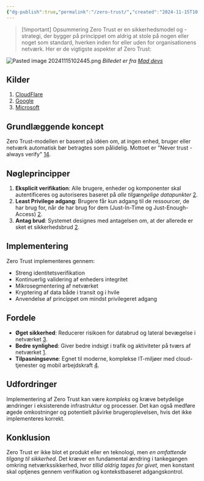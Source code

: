 ```yaml
---
{"dg-publish":true,"permalink":"/zero-trust/","created":"2024-11-15T10:23:17.679+01:00"}
---
```


> [!important] Opsummering 
> Zero Trust er en sikkerhedsmodel og -strategi, der bygger på princippet om aldrig at stole på nogen eller noget som standard, hverken inden for eller uden for organisationens netværk. Her er de vigtigste aspekter af Zero Trust:

![Pasted image 20241115102445.png](/img/user/Pasted%20image%2020241115102445.png)
*Billedet er fra [Mad devs](https://maddevs.io/blog/what-is-zero-trust-network-architecture/)*

## Kilder
1. [CloudFlare](https://www.cloudflare.com/learning/security/glossary/what-is-zero-trust/)
2. [Google](https://cloud.google.com/learn/what-is-zero-trust)
3. [Microsoft](https://learn.microsoft.com/en-us/security/zero-trust/zero-trust-overview?WT_mc_id=academic-0000-abartolo)
## Grundlæggende koncept

Zero Trust-modellen er baseret på idéen om, at ingen enhed, bruger eller netværk automatisk bør betragtes som pålidelig. Mottoet er "Never trust - always verify" [1](https://cloud.google.com/learn/what-is-zero-trust)[4](https://en.wikipedia.org/wiki/Zero_trust_security_model).

## Nøgleprincipper

1. **Eksplicit verifikation**: Alle brugere, enheder og komponenter skal autentificeres og autoriseres baseret på *alle tilgængelige datapunkter* [2](https://learn.microsoft.com/en-us/security/zero-trust/zero-trust-overview?WT_mc_id=academic-0000-abartolo).
2. **Least Privilege adgang**: Brugere får kun adgang til de ressourcer, de har brug for, når de har brug for dem (Just-In-Time og Just-Enough-Access) [2](https://learn.microsoft.com/en-us/security/zero-trust/zero-trust-overview?WT_mc_id=academic-0000-abartolo).
3. **Antag brud**: Systemet designes med antagelsen om, at der allerede er sket et sikkerhedsbrud [2](https://learn.microsoft.com/en-us/security/zero-trust/zero-trust-overview?WT_mc_id=academic-0000-abartolo).

## Implementering

Zero Trust implementeres gennem:

- Streng identitetsverifikation
- Kontinuerlig validering af enheders integritet
- Mikrosegmentering af netværket
- Kryptering af data både i transit og i hvile
- Anvendelse af princippet om mindst privilegeret adgang

## Fordele

- **Øget sikkerhed**: Reducerer risikoen for databrud og lateral bevægelse i netværket [3](https://www.cloudflare.com/learning/security/glossary/what-is-zero-trust/).
- **Bedre synlighed**: Giver bedre indsigt i trafik og aktiviteter på tværs af netværket [1](https://cloud.google.com/learn/what-is-zero-trust).
- **Tilpasningsevne**: Egnet til moderne, komplekse IT-miljøer med cloud-tjenester og mobil arbejdskraft [4](https://en.wikipedia.org/wiki/Zero_trust_security_model).

## Udfordringer

Implementering af Zero Trust kan være *kompleks* og kræve betydelige ændringer i eksisterende infrastruktur og processer. Det kan også medføre øgede omkostninger og potentielt påvirke brugeroplevelsen, hvis det ikke implementeres korrekt.

## Konklusion

Zero Trust er ikke blot et produkt eller en teknologi, men *en omfattende tilgang til sikkerhed*. Det kræver en fundamental ændring i tankegangen omkring netværkssikkerhed, hvor *tillid aldrig tages for givet,* men konstant skal optjenes gennem verifikation og kontekstbaseret adgangskontrol.